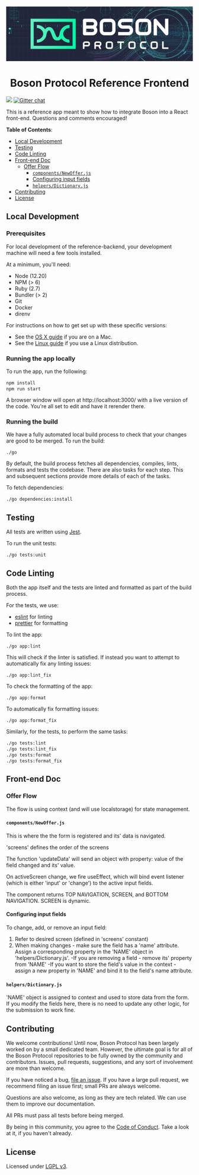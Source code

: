 [![banner](docs/assets/banner.png)](https://bosonprotocol.io)

<h1 align="center">Boson Protocol Reference Frontend</h1>

![](https://img.shields.io/badge/Coverage-7%25-733B27.svg?prefix=$coverage$)
[![Gitter chat](https://badges.gitter.im/bosonprotocol.png)](https://gitter.im/bosonprotocol/community)

This is a reference app meant to show how to integrate Boson into a React front-end. Questions and comments encouraged!

**Table of Contents**:

- [Local Development](#local-development)
- [Testing](#testing)
- [Code Linting](#code-linting)
- [Front-end Doc](#front-end-doc)
  - [Offer Flow](#offer-flow)
    - [`components/NewOffer.js`](#componentsnewofferjs)
    - [Configuring input fields](#configuring-input-fields)
    - [`helpers/Dictionary.js`](#helpersdictionaryjs)
- [Contributing](#contributing)
- [License](#license)

## Local Development

### Prerequisites

For local development of the reference-backend, your development machine will need a few
tools installed.

At a minimum, you'll need:
* Node (12.20)
* NPM (> 6)
* Ruby (2.7)
* Bundler (> 2)
* Git
* Docker
* direnv

For instructions on how to get set up with these specific versions:
* See the [OS X guide](docs/setup/osx.md) if you are on a Mac.
* See the [Linux guide](docs/setup/linux.md) if you use a Linux distribution.

### Running the app locally

To run the app, run the following:

```shell script
npm install
npm run start
```

A browser window will open at http://localhost:3000/ with a live version of the 
code. You're all set to edit and have it rerender there.

### Running the build

We have a fully automated local build process to check that your changes are
good to be merged. To run the build:

```shell script
./go
````

By default, the build process fetches all dependencies, compiles, lints,
formats and tests the codebase. There are also tasks for each step. This and
subsequent sections provide more details of each of the tasks.

To fetch dependencies:

```shell script
./go dependencies:install
```

## Testing

All tests are written using [Jest](https://jestjs.io/).

To run the unit tests:

```shell script
./go tests:unit
```

## Code Linting

Both the app itself and the tests are linted and formatted as part of
the build process.

For the tests, we use:
* [eslint](https://eslint.org/) for linting
* [prettier](https://prettier.io/) for formatting

To lint the app:

```shell script
./go app:lint
```

This will check if the linter is satisfied. If instead you want to attempt to
automatically fix any linting issues:

```shell script
./go app:lint_fix
```

To check the formatting of the app:

```shell script
./go app:format
```

To automatically fix formatting issues:

```shell script
./go app:format_fix
```

Similarly, for the tests, to perform the same tasks:

```shell script
./go tests:lint
./go tests:lint_fix
./go tests:format
./go tests:format_fix
```

## Front-end Doc

### Offer Flow

The flow is using context (and will use localstorage) for state management.

#### `components/NewOffer.js`
This is where the the form is registered and its' data is navigated.

'screens' defines the order of the screens

The function 'updateData' will send an object with property: value of the field changed and its' value.

On activeScreen change, we fire useEffect, which will bind event listener (which is either 'input' or 'change') to the active input fields.

The component returns TOP NAVIGATION, SCREEN, and BOTTOM NAVIGATION. SCREEN is dynamic.

#### Configuring input fields
To change, add, or remove an input field:
1. Refer to desired screen (defined in 'screens' constant)
2. When making changes - make sure the field has a 'name' attribute. Assign a corresponding property in the 'NAME' object in 'helpers/Dictionary.js'.
-If you are removing a field - remove its' property from 'NAME'
-If you want to store the field's value in the context - assign a new property in 'NAME' and bind it to the field's name attribute.


#### `helpers/Dictionary.js`
'NAME' object is assigned to context and used to store data from the form. If you modify the fields here, there is no need to update any other logic, for the submission to work fine.

## Contributing

We welcome contributions! Until now, Boson Protocol has been largely worked on by a small dedicated team. However, the ultimate goal is for all of the Boson Protocol repositories to be fully owned by the community and contributors. Issues, pull requests, suggestions, and any sort of involvement are more than welcome.

If you have noticed a bug, [file an issue](/issues). If you have a large pull request, we recommend filing an issue first; small PRs are always welcome.

Questions are also welcome, as long as they are tech related. We can use them to improve our documentation.

All PRs must pass all tests before being merged.

By being in this community, you agree to the [Code of Conduct](CODE_OF_CONDUCT.md). Take a look at it, if you haven't already.

## License

Licensed under [LGPL v3](LICENSE).
